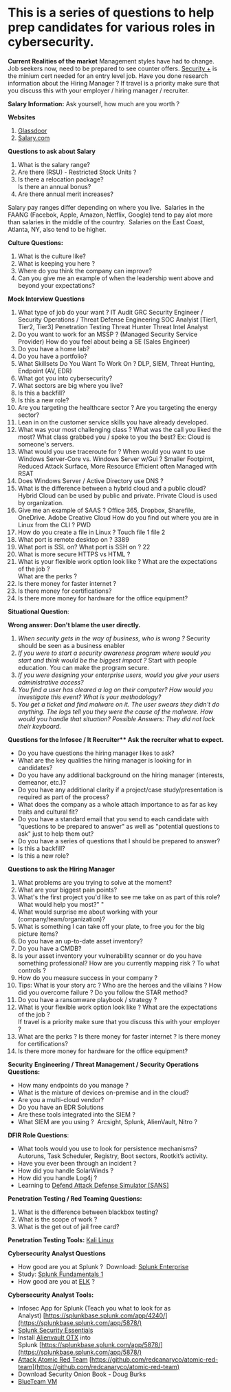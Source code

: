 # This is a series of questions to help prep candidates for various roles in cybersecurity.


**Current Realities of the market**
Management styles have had to change. Job seekers now, need to be prepared to see counter offers.
[Security +](https://www.comptia.org/certifications/security) is the minium cert needed for an entry level job.
Have you done research information about the Hiring Manager ?
If travel is a priority make sure that you discuss this with your employer / hiring manager / recruiter.

**Salary Information:**
Ask yourself, how much are you worth ?

**Websites**
1.  [Glassdoor](https://glassdoor.com) 
2.  [Salary.com](https://salary.com https://www.levels.fyi/?compare=Google,Facebook,Microsoft&track=Software%20Engineer) 


**Questions to ask about Salary**
1.  What is the salary range?
2.  Are there (RSU) - Restricted Stock Units ?
3.  Is there a relocation package?  
    Is there an annual bonus?
4.  Are there annual merit increases?



Salary pay ranges differ depending on where you live.  Salaries in the FAANG (Facebok, Apple, Amazon, Netflix, Google) tend to pay alot more than salaries in the middle of the country.  Salaries on the East Coast, Atlanta, NY, also tend to be higher.

**Culture Questions:**
1.  What is the culture like?
2.  What is keeping you here ?
3.  Where do you think the company can improve?
4.  Can you give me an example of when the leadership went above and beyond your expectations?


**Mock Interview Questions**

1.  What type of job do your want ? IT Audit GRC Security Engineer / Security Operations / Threat Defense Engineering SOC Analyist \[Tier1, Tier2, Tier3\] Penetration Testing Threat Hunter Threat Intel Analyst
2.  Do you want to work for an MSSP ? (Managed Security Service Provider) How do you feel about being a SE (Sales Engineer)
3.  Do you have a home lab?
4.  Do you have a portfolio?
5.  What Skillsets Do You Want To Work On ? DLP, SIEM, Threat Hunting, Endpoint (AV, EDR)
6.  What got you into cybersecurity?
7.  What sectors are big where you live?
8.  Is this a backfill?
9.  Is this a new role?
10.  Are you targeting the healthcare sector ? Are you targeting the energy sector?
11.  Lean in on the customer service skills you have already developed.
12.  What was your most challenging class ? What was the call you liked the most? What class grabbed you / spoke to you the best? Ex: Cloud is someone's servers.
13.  What would you use traceroute for ? When would you want to use Windows Server-Core vs. Windows Server w/Gui ? Smaller Footpirnt, Reduced Attack Surface, More Resource Efficient often Managed with RSAT
14.  Does Windows Server / Active Directory use DNS ?
15.  What is the difference between a hybrid cloud and a public cloud? Hybrid Cloud can be used by public and private. Private Cloud is used by organization.
16.  Give me an example of SAAS ? Office 365, Dropbox, Sharefile, OneDrive. Adobe Creative Cloud How do you find out where you are in Linux from the CLI ? PWD
17.  How do you create a file in Linux ? Touch file 1 file 2
18.  What port is remote desktop on ? 3389
19.  What port is SSL on? What port is SSH on ? 22
20.  What is more secure HTTPS vs HTML ?
21.  What is your flexible work option look like ? What are the expectations of the job ?  
    What are the perks ?
22.  Is there money for faster internet ?
23.  Is there money for certifications?
24.  Is there more money for hardware for the office equipment?




**Situational Question**:


**Wrong answer: Don't blame the user directly.**

1.  *When security gets in the way of business, who is wrong ?* Security should be seen as a business enabler
2.  *If you were to start a security awareness program where would you start and think would be the biggest impact ?* Start with people education. You can make the program secure.
3.  *If you were designing your enterprise users, would you give your users administrative access?*
4.  *You find a user has cleared a log on their computer? How would you investigate this event? What is your methodology?*
5.  *You get a ticket and find malware on it. The user swears they didn't do anything. The logs tell you they were the cause of the malware. How would you handle that situation? Possible Answers: They did not lock their keyboard.*



**Questions for the Infosec / It Recruiter\*\* Ask the recruiter what to expect.**
*   Do you have questions the hiring manager likes to ask?
*   What are the key qualities the hiring manager is looking for in candidates?
*   Do you have any additional background on the hiring manager (interests, demeanor, etc.)?
*   Do you have any additional clarity if a project/case study/presentation is required as part of the process?
*   What does the company as a whole attach importance to as far as key traits and cultural fit?
*   Do you have a standard email that you send to each candidate with "questions to be prepared to answer" as well as "potential questions to ask" just to help them out?
*   Do you have a series of questions that I should be prepared to answer?
*   Is this a backfill?
*   Is this a new role?

**Questions to ask the Hiring Manager**
1.  What problems are you trying to solve at the moment?
2.  What are your biggest pain points?
3.  What's the first project you'd like to see me take on as part of this role? What would help you most?" "
4.  What would surprise me about working with your (company/team/organization)?
5.  What is something I can take off your plate, to free you for the big picture items?
6.  Do you have an up-to-date asset inventory?
7.  Do you have a CMDB?
8.  Is your asset inventory your vulnerability scanner or do you have something professional? How are you currently mapping risk ? To what controls ?
9.  How do you measure success in your company ?
10.  Tips: What is your story arc ? Who are the heroes and the villains ? How did you overcome failure ? Do you follow the STAR method?
11.  Do you have a ransomware playbook / strategy ?
12.  What is your flexible work option look like ? What are the expectations of the job ?  
    If travel is a priority make sure that you discuss this with your employer ?
13.  What are the perks ? Is there money for faster internet ? Is there money for certifications?
14.  Is there more money for hardware for the office equipment?


**Security** **Engineering / Threat Management / Security Operations Questions:**
*   How many endpoints do you manage ?
*   What is the mixture of devices on-premise and in the cloud?
*   Are you a multi-cloud vendor?
*   Do you have an EDR Solutions
*   Are these tools integrated into the SIEM ?
*   What SIEM are you using ?  Arcsight, Splunk, AlienVault, Nitro ? 


**DFIR Role Questions**:
*   What tools would you use to look for persistence mechanisms? Autoruns, Task Scheduler, Registry, Boot sectors, Rootkit’s activity.
*   Have you ever been through an incident ?
*   How did you handle SolarWinds ?
*   How did you handle Log4j ?
*   Learning to [Defend Attack Defense Simulator \[SANS\]](https://github.com/splunk/attack_range ) 


**Penetration Testing / Red Teaming Questions:**
1.  What is the difference between blackbox testing?
2.  What is the scope of work ?
3.  What is the get out of jail free card?


**Penetration Testing Tools:**
[Kali Linux](https://www.kali.org/get-kali/)

**Cybersecurity Analyst Questions**
*   How good are you at Splunk ?  Download: [Splunk Enterprise](https://www.splunk.com/en_us/download/splunk-enterprise.html)
*   Study: [Splunk Fundamentals 1](https://www.splunk.com/en_us/training/courses/splunk-fundamentals-1.html)
*   How good are you at [ELK](https://www.elastic.co/downloads/) ?

**Cybersecurity Analyst Tools:**
*   Infosec App for Splunk (Teach you what to look for as Analyst) [https://splunkbase.splunk.com/app/4240/](https://splunkbase.splunk.com/app/5878/)
*   [Splunk Security Essentials](https://www.splunk.com/en_us/software/cyber-security-essentials.html)
*   Install [Alienvault OTX](https://splunkbase.splunk.com/app/5878/) into Splunk [https://splunkbase.splunk.com/app/5878/](https://splunkbase.splunk.com/app/5878/)
*   [Attack Atomic Red Team](https://github.com/redcanaryco/atomic-red-team) [https://github.com/redcanaryco/atomic-red-team](https://github.com/redcanaryco/atomic-red-team)
*   Download Security Onion Book - Doug Burks
*   [BlueTeam VM](https://github.com/mandiant/flare-vm
    )

